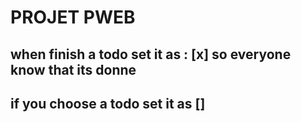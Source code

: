 # PROJET PWEB

## when finish a todo set it as : [x] so everyone know that its donne
## if you choose a todo set it as [<your name>]

